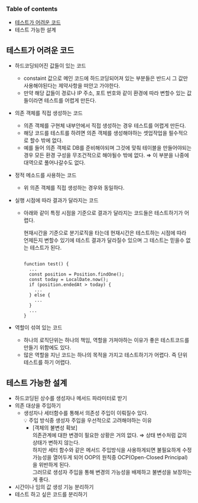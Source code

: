 ### Table of contents

- [테스트가 어려운 코드](https://www.notion.so/01016cad18134414b884a41c40d3b364)
- 테스트 가능한 설계

## 테스트가 어려운 코드

- 하드코딩되어진 값들이 있는 코드
  - constaint 값으로 메인 코드에 하드코딩되어져 있는 부분들은 반드시 그 값만 사용해야된다는 제약사항을 떠안고 가야한다.
  - 만약 해당 값들이 경로나 IP 주소, 포트 번호와 같이 환경에 따라 변할수 있는 값들이라면 테스트를 어렵게 만든다.
- 의존 객체를 직접 생성하는 코드
  - 의존 객체를 구현체 내부안에서 직접 생성하는 경우 테스트를 어렵게 만든다.
  - 해당 코드를 테스트를 하려면 의존 객체를 생성해야하는 셋업작업을 필수적으로 할수 밖에 없다.
  - 예를 들어 의존 객체로 DB를 준비해야되며 그것에 맞춰 테이블을 만들어야되는 경우 모든 환경 구성을 무조건적으로 해야될수 밖에 없다. ⇒ 이 부분을 나중에 대역으로 풀어나갈수도 없다.
- 정적 메소드를 사용하는 코드
  - 위 의존 객체를 직접 생성하는 경우와 동일하다.
- 실행 시점에 따라 결과가 달라지는 코드
  - 아래와 같이 특정 시점을 기준으로 결과가 달라지는 코드들은 테스트하기가 어렵다.

    현재시간을 기준으로 분기로직을 타는데 현재시간은 테스트하는 시점에 따라 언제든지 변할수 있기에 테스트 결과가 달라질수 있으며 그 테스트는 믿을수 없는 테스트가 된다.

      ```tsx
      
      function test() {
        ...
        const position = Position.findOne();
        const today = LocalDate.now();
        if (position.endedAt > today) {
          ...
        } else {
          ...
        }
        ...
      }
      
      ```

- 역할이 섞여 있는 코드
  - 하나의 로직단위는 하나의 책임, 역할을 가져야하는 이유가 좋은 테스트코드를 만들기 위함에도 있다.
  - 많은 역할을 지닌 코드는 하나의 목적을 가지고 테스트하기가 어렵다. 즉 단위 테스트를 하기 어렵다.


## 테스트 가능한 설계

- 하드코딩된 상수를 생성자나 메서드 파라미터로 받기
- 의존 대상을 주입하기
  - 생성자나 세터함수를 통해서 의존성 주입이 이뤄질수 있다.  
      💡 주입 방식중 생성자 주입을 우선적으로 고려해야하는 이유  
      - [객체의 불변성 확보]<br>
       의존관계에 대한 변경이 필요한 상황은 거의 없다. ⇒ 상태 변수처럼 값의 상태가 변하지 않는다.  
       하지만 세터 함수와 같은 메서드 주입방식을 사용하게되면 불필요하게 수정 가능성을 열어두게 되어 OOP의 원칙중 OCP(Open-Closed Principal)을 위반하게 된다.  
       그러므로 생성자 주입을 통해 변경의 가능성을 배제하고 불변성을 보장하는게 좋다.  
- 시간이나 임의 값 생성 기능 분리하기
- 테스트 하고 싶은 코드를 분리하기
